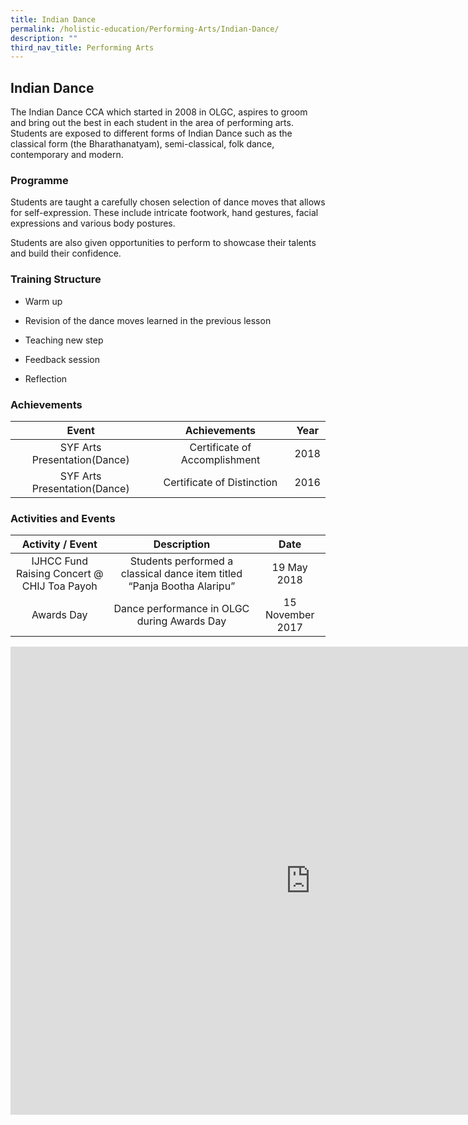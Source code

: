 ```yaml
---
title: Indian Dance
permalink: /holistic-education/Performing-Arts/Indian-Dance/
description: ""
third_nav_title: Performing Arts
---
```

## Indian Dance

The Indian Dance CCA which started in 2008 in OLGC, aspires to groom and bring out the best in each student in the area of performing arts. Students are exposed to different forms of Indian Dance such as the classical form (the Bharathanatyam), semi-classical, folk dance, contemporary and modern.

### Programme


Students are taught a carefully chosen selection of dance moves that allows for self-expression. These include intricate footwork, hand gestures, facial expressions and various body postures.&nbsp;

  

Students are also given opportunities to perform to showcase their talents and build their confidence.

### Training Structure


*   Warm up
*   Revision of the dance moves learned in the previous lesson  
    
*   Teaching new step  
    
*   Feedback session  
    
*   Reflection

### Achievements

|             Event            |          Achievements         | Year |
|:----------------------------:|:-----------------------------:|:----:|
| SYF Arts Presentation(Dance) | Certificate of Accomplishment | 2018 |
| SYF Arts Presentation(Dance) |   Certificate of Distinction  | 2016 |

### Activities and Events

|               Activity / Event              |                               Description                               |       Date       |
|:-------------------------------------------:|:-----------------------------------------------------------------------:|:----------------:|
| IJHCC Fund Raising Concert @ CHIJ Toa Payoh | Students performed a classical dance item titled “Panja Bootha Alaripu” |    19 May 2018   |
| Awards Day                                  | Dance performance in OLGC during Awards Day                             | 15 November 2017 |

<iframe allowfullscreen="true" height="749" width="960" frameborder="0" src="https://docs.google.com/presentation/d/e/2PACX-1vRouv688mvh-JXI3qQ7sSvXBbh30flo2b13ss_81j1UMuDhdlfNWHXIqhTO8Defu6RrFWG7uTiSiLY5/embed?start=false&amp;loop=false&amp;delayms=3000"></iframe>